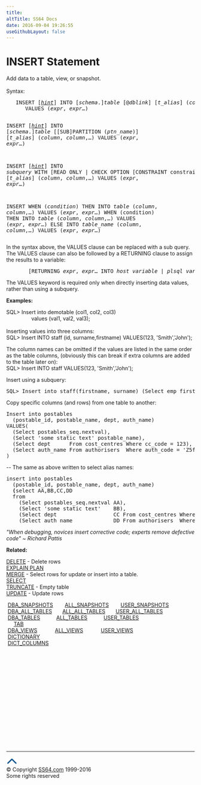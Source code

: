 ```yaml
---
title:
altTitle: SS64 Docs
date: 2016-09-04 19:26:55
useGithubLayout: false
---
```

<!-- #BeginLibraryItem "/Library/head_ora.lbi" --><!-- #EndLibraryItem --><h1>INSERT Statement </h1> 
<p>Add data to a table, view, or snapshot.<br>
  <br>
  Syntax:</p>
<pre>   INSERT [<i><a href="select_hints.html">hint</a></i>] INTO [<i>schema</i>.]<i>table</i> [@<i>dblink</i>] [<i>t_alias</i>] (<i>column</i>, <i>column</i>,…)
      VALUES (<i>expr</i>, <i>expr</i>…)

   INSERT [<i><a href="select_hints.html">hint</a></i>] INTO [<i>schema</i>.]<i>table</i>
      [[SUB]PARTITION (<i>ptn_name</i>)] [<i>t_alias</i>] (<i>column</i>, <i>column</i>,…)
         VALUES (<i>expr</i>, <i>expr</i>…)

   INSERT [<i><a href="select_hints.html">hint</a></i>] INTO <i>subquery</i> 
      WITH [READ ONLY | CHECK OPTION [CONSTRAINT constraint] ]
         [<i>t_alias</i>] (<i>column</i>, <i>column</i>,…)
            VALUES (<i>expr</i>, <i>expr</i>…)

   INSERT
      WHEN (<i>condition</i>) THEN
        INTO <i>table</i> (<i>column</i>, <i>column</i>,…)
        VALUES (<i>expr</i>, <i>expr</i>…)
      WHEN (condition) THEN
        INTO <i>table</i> (<i>column</i>, <i>column</i>,…)
        VALUES (<i>expr</i>, <i>expr</i>…)
      ELSE
        INTO <i>table_name</i> (<i>column</i>, <i>column</i>,…)
        VALUES (<i>expr</i>, <i>expr</i>…)</pre>
<p>In the syntax above, the VALUES clause can be replaced with a sub query. <br>    
The VALUES clause can also be followed by a RETURNING clause to assign the results to a variable:</p>
<pre>       [RETURNING <i>expr</i>, <i>expr</i>… INTO <i>host_variable</i> | <i>plsql_variable</i>]
</pre>
<p>The VALUES keyword is required only when directly inserting data values, rather than using a subquery. </p>
<p><b>Examples:</b></p>
<p><span class="code">SQL&gt; Insert into demotable (col1, col2, col3) <br>                  
&nbsp;&nbsp;&nbsp;&nbsp;&nbsp;&nbsp;&nbsp;&nbsp;&nbsp;&nbsp;&nbsp;&nbsp;&nbsp;&nbsp;&nbsp;&nbsp;&nbsp;values (val1, val2, val3);</span><br>
<br>
 Inserting values into three columns:<br>
<span class="code">SQL&gt; Insert INTO staff (id, surname,firstname) VALUES(123, 'Smith','John');</span></p>
<p>The column names can be omitted if the values are listed in the same order as the table columns, (obviously this can break if extra columns are  added to the table later on):<br>
<span class="code">SQL&gt; Insert INTO staff VALUES(123, 'Smith','John');</span></p>
<p>Insert using a subquery:</p>
<pre>SQL&gt; Insert into staff(firstname, surname) (Select emp_first, emp_surname From employees);
</pre>

<p>Copy specific columns (and rows) from one table to another:</p>
<pre>Insert into postables<br>  (postable_id, postable_name, dept, auth_name) <br>VALUES( <br>  (Select postables_seq.nextval),
  (Select 'some static text' postable_name),<br>  (Select dept      From cost_centres Where cc_code = 123), <br>  (Select auth_name From authorisers  Where auth_code = 'Z5f')<br>)</pre>
<p>-- The same as above written to select alias names:</p>
<pre>insert into postables<br>  (postable_id, postable_name, dept, auth_name)<br>  <b>(</b>select AA,BB,CC,DD <br>  from<br>    (Select postables_seq.nextval AA), 
    (Select 'some static text'    BB),<br>    (Select dept                  CC From cost_centres Where cc_code = 123),<br>    (Select auth_name             DD From authorisers  Where auth_code = 'Z5f')<b>)</b>;
</pre>
<p class="quote"><i>"When debugging, novices insert corrective code; experts remove defective code" ~ Richard Pattis </i></p>
<p><b>Related:</b></p>
<p><a href="delete.html">DELETE</a> - Delete rows<br>
<a href="explain.html">EXPLAIN PLAN</a> <br>
<a href="merge.html">MERGE</a> - Select rows for update or insert into a table.<br>
<a href="select.html">SELECT</a><br>
<a href="truncate.html">TRUNCATE</a> - Empty table<br>
<a href="update.html">UPDATE</a> - Update rows</p>
<p class="code">&nbsp;<a href="../orad/DBA_SNAPSHOTS.html">DBA_SNAPSHOTS</a>&nbsp;&nbsp;&nbsp;&nbsp;&nbsp;&nbsp;&nbsp;&nbsp;<a href="../orad/ALL_SNAPSHOTS.html">ALL_SNAPSHOTS</a>&nbsp;&nbsp;&nbsp;&nbsp;&nbsp;&nbsp;&nbsp;&nbsp;<a href="../orad/USER_SNAPSHOTS.html">USER_SNAPSHOTS</a> <br>  
 &nbsp;<a href="../orad/DBA_ALL_TABLES.html">DBA_ALL_TABLES</a>&nbsp;&nbsp;&nbsp;&nbsp;&nbsp;&nbsp;&nbsp;<a href="../orad/ALL_ALL_TABLES.html">ALL_ALL_TABLES</a>&nbsp;&nbsp;&nbsp;&nbsp;&nbsp;&nbsp;&nbsp;<a href="../orad/USER_ALL_TABLES.html">USER_ALL_TABLES</a><br>  
 &nbsp;<a href="../orad/DBA_TABLES.html">DBA_TABLES</a>&nbsp;&nbsp;&nbsp;&nbsp;&nbsp;&nbsp;&nbsp;&nbsp;&nbsp;&nbsp;&nbsp;<a href="../orad/ALL_TABLES.html">ALL_TABLES</a>&nbsp;&nbsp;&nbsp;&nbsp;&nbsp;&nbsp;&nbsp;&nbsp;&nbsp;&nbsp;&nbsp;<a href="../orad/USER_TABLES.html">USER_TABLES</a><br>
 &nbsp;&nbsp;&nbsp;&nbsp;&nbsp;<a href="../orad/TAB.html">TAB</a><br>  
 &nbsp;<a href="../orad/DBA_VIEWS.html">DBA_VIEWS</a>&nbsp;&nbsp;&nbsp;&nbsp;&nbsp;&nbsp;&nbsp;&nbsp;&nbsp;&nbsp;&nbsp;&nbsp;<a href="../orad/ALL_VIEWS.html">ALL_VIEWS</a>&nbsp;&nbsp;&nbsp;&nbsp;&nbsp;&nbsp;&nbsp;&nbsp;&nbsp;&nbsp;&nbsp;&nbsp;<a href="../orad/USER_VIEWS.html">USER_VIEWS</a><br>                                                                
 &nbsp;<a href="../orad/DICTIONARY.html">DICTIONARY</a><br>                                                                
&nbsp;<a href="../orad/DICT_COLUMNS.html">DICT_COLUMNS</a></p><!-- #BeginLibraryItem "/Library/foot_ora.lbi" --><p>
<!-- oracle-footer -->
<ins class="adsbygoogle" style="display:inline-block;width:300px;height:250px" data-ad-client="ca-pub-6140977852749469" data-ad-slot="4275490898"></ins>
<script>
(adsbygoogle = window.adsbygoogle || []).push({});
</script></p>
<hr>
<div id="bl" class="footer"><a href="insert.html#"><img src="../images/top.png" width="30" height="22" alt="Back to the Top"></a></div>
<div id="br" class="footer, tagline">© Copyright <a href="http://ss64.com/">SS64.com</a> 1999-2016<br>
Some rights reserved</div><!-- #EndLibraryItem -->

